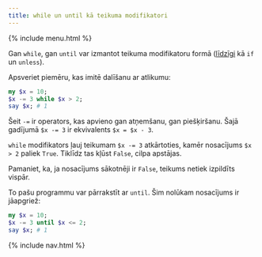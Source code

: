 ```yaml
---
title: while un until kā teikuma modifikatori
---
```


{% include menu.html %}

Gan `while`, gan `until` var izmantot teikuma modifikatoru formā ([līdzīgi](/lv/essentials/conditional-checks/modifiers) kā `if` un `unless`).

Apsveriet piemēru, kas imitē dalīšanu ar atlikumu:

```raku
my $x = 10;
$x -= 3 while $x > 2;
say $x; # 1
```

Šeit `-=` ir operators, kas apvieno gan atņemšanu, gan piešķiršanu. Šajā gadījumā `$x -= 3` ir ekvivalents `$x = $x - 3`.

`while` modifikators ļauj teikumam `$x -= 3` atkārtoties, kamēr nosacījums `$x > 2` paliek `True`. Tiklīdz tas kļūst `False`, cilpa apstājas.

Pamaniet, ka, ja nosacījums sākotnēji ir `False`, teikums netiek izpildīts vispār.

To pašu programmu var pārrakstīt ar `until`. Šim nolūkam nosacījums ir jāapgriež:

```raku
my $x = 10;
$x -= 3 until $x <= 2;
say $x; # 1
```

{% include nav.html %}